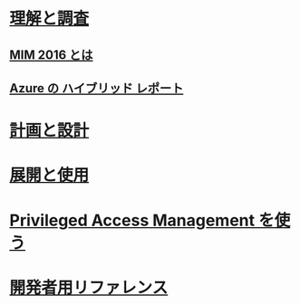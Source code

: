 # [理解と調査](microsoft-identity-manager-2016.md)
## [MIM 2016 とは](microsoft-identity-manager-2016.md)
## [Azure の ハイブリッド レポート](identity-manager-hybrid-reporting-azure.md)
# [計画と設計](/microsoft-identity-manager/plan-design/microsoft-identity-manager-2016-supported-platforms)
# [展開と使用](/microsoft-identity-manager/deploy-use/microsoft-identity-manager-deploy)
# [Privileged Access Management を使う](/microsoft-identity-manager/pam/privileged-identity-management-for-active-directory-domain-services)
# [開発者用リファレンス](/microsoft-identity-manager/reference/microsoft-identity-manager-2016-developer-reference)


<!--HONumber=Jul16_HO3-->


